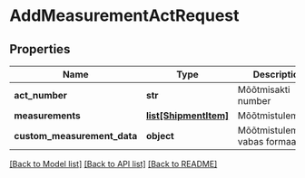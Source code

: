 # AddMeasurementActRequest

## Properties
Name | Type | Description | Notes
------------ | ------------- | ------------- | -------------
**act_number** | **str** | Mõõtmisakti number | [optional] 
**measurements** | [**list[ShipmentItem]**](ShipmentItem.md) | Mõõtmistulemused | [optional] 
**custom_measurement_data** | **object** | Mõõtmistulemused vabas formaadis. | [optional] 

[[Back to Model list]](../README.md#documentation-for-models) [[Back to API list]](../README.md#documentation-for-api-endpoints) [[Back to README]](../README.md)


